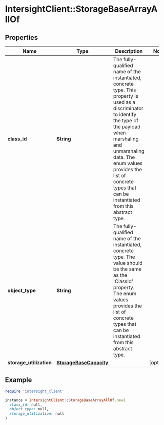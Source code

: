 # IntersightClient::StorageBaseArrayAllOf

## Properties

| Name | Type | Description | Notes |
| ---- | ---- | ----------- | ----- |
| **class_id** | **String** | The fully-qualified name of the instantiated, concrete type. This property is used as a discriminator to identify the type of the payload when marshaling and unmarshaling data. The enum values provides the list of concrete types that can be instantiated from this abstract type. |  |
| **object_type** | **String** | The fully-qualified name of the instantiated, concrete type. The value should be the same as the &#39;ClassId&#39; property. The enum values provides the list of concrete types that can be instantiated from this abstract type. |  |
| **storage_utilization** | [**StorageBaseCapacity**](StorageBaseCapacity.md) |  | [optional] |

## Example

```ruby
require 'intersight_client'

instance = IntersightClient::StorageBaseArrayAllOf.new(
  class_id: null,
  object_type: null,
  storage_utilization: null
)
```

